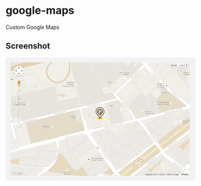 google-maps
===========

Custom Google Maps

## Screenshot

![screenshot](./images/screenshot0.png)
